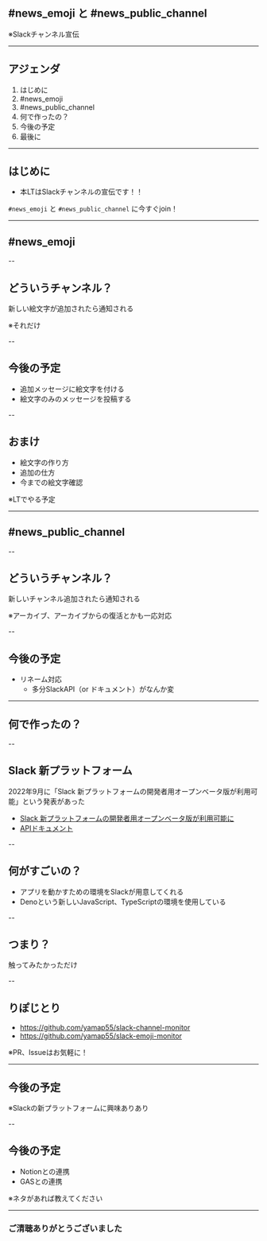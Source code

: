 <style type="text/css">
  .reveal h1,
  .reveal h2,
  .reveal h3,
  .reveal h4,
  .reveal h5,
  .reveal h6 {
    text-transform: none;
  }
</style>

## #news_emoji と #news_public_channel

※Slackチャンネル宣伝

---

## アジェンダ

1. はじめに
2. #news_emoji
3. #news_public_channel
4. 何で作ったの？
5. 今後の予定
6. 最後に

---

## はじめに

- 本LTはSlackチャンネルの宣伝です！！

`#news_emoji` と `#news_public_channel` に今すぐjoin！

---

## #news_emoji

--

## どういうチャンネル？

新しい絵文字が追加されたら通知される

※それだけ

--

## 今後の予定

- 追加メッセージに絵文字を付ける
- 絵文字のみのメッセージを投稿する

--

## おまけ

- 絵文字の作り方
- 追加の仕方
- 今までの絵文字確認

※LTでやる予定

---

## #news_public_channel

--

## どういうチャンネル？

新しいチャンネル追加されたら通知される

※アーカイブ、アーカイブからの復活とかも一応対応

--

## 今後の予定

- リネーム対応
  - 多分SlackAPI（or ドキュメント）がなんか変

---

## 何で作ったの？

--

## Slack 新プラットフォーム

2022年9月に「Slack 新プラットフォームの開発者用オープンベータ版が利用可能」という発表があった

- [Slack 新プラットフォームの開発者用オープンベータ版が利用可能に](https://slack.com/intl/ja-jp/blog/developers/make-work-flow-faster-with-slacks-new-platform)
- [APIドキュメント](https://api.slack.com/future)

--

## 何がすごいの？

- アプリを動かすための環境をSlackが用意してくれる
- Denoという新しいJavaScript、TypeScriptの環境を使用している

--

## つまり？

触ってみたかっただけ

--

## りぽじとり

- https://github.com/yamap55/slack-channel-monitor
- https://github.com/yamap55/slack-emoji-monitor

※PR、Issueはお気軽に！

---

## 今後の予定

※Slackの新プラットフォームに興味ありあり

--

## 今後の予定

- Notionとの連携
- GASとの連携

※ネタがあれば教えてください

---

### ご清聴ありがとうございました
